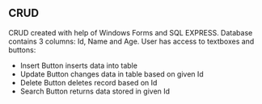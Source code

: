 ## CRUD
CRUD created with help of Windows Forms and SQL EXPRESS. Database contains 3 columns: Id, Name and Age.
User has access to textboxes and buttons:
* Insert Button inserts data into table
* Update Button changes data in table based on given Id
* Delete Button deletes record based on Id
* Search Button returns data stored in given Id
